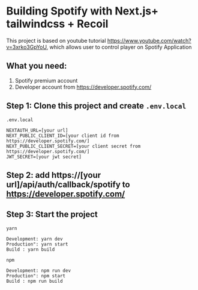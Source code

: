 # Building Spotify with Next.js+ tailwindcss + Recoil

This project is based on youtube tutorial https://www.youtube.com/watch?v=3xrko3GpYoU, which allows user to control player on Spotify Application

## What you need:

1. Spotify premium account
2. Developer account from https://developer.spotify.com/

## Step 1: Clone this project and create `.env.local`

`.env.local`

```
NEXTAUTH_URL=[your url]
NEXT_PUBLIC_CLIENT_ID=[your client id from https://developer.spotify.com/]
NEXT_PUBLIC_CLIENT_SECRET=[your client secret from https://developer.spotify.com/]
JWT_SECRET=[your jwt secret]
```

## Step 2: add https://[your url]/api/auth/callback/spotify to https://developer.spotify.com/

## Step 3: Start the project

`yarn`

```
Development: yarn dev
Production": yarn start
Build : yarn build
```

`npm`

```
Development: npm run dev
Production": npm start
Build : npm run build
```
